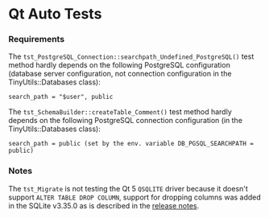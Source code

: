 # Qt Auto Tests

### Requirements

The `tst_PostgreSQL_Connection::searchpath_Undefined_PostgreSQL()` test method hardly depends on the following PostgreSQL configuration (database server configuration, not connection configuration in the TinyUtils::Databases class):

```
search_path = "$user", public
```

The `tst_SchemaBuilder::createTable_Comment()` test method hardly depends on the following PostgreSQL connection configuration (in the TinyUtils::Databases class):

```
search_path = public (set by the env. variable DB_PGSQL_SEARCHPATH = public)
```

### Notes

The `tst_Migrate` is not testing the Qt 5 `QSQLITE` driver because it doesn't support `ALTER TABLE DROP COLUMN`, support for dropping columns was added in the SQLite v3.35.0 as is described in the [release notes](https://www.sqlite.org/releaselog/3_35_0.html).
